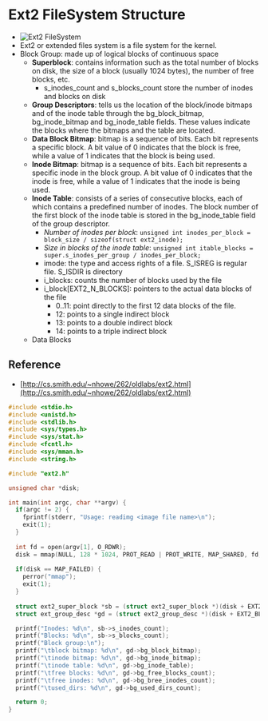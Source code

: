 # Ext2 FileSystem Structure

- ![Ext2 FileSystem](http://cs.smith.edu/~nhowe/262/oldlabs/img/ext2.png)
- Ext2 or extended files system is a file system for the kernel.
- Block Group: made up of logical blocks of continuous space
  - **Superblock**: contains information such as the total number of blocks on disk, the size of a block (usually 1024 bytes), the number of free blocks, etc.
    - s_inodes_count and s_blocks_count store the number of inodes and blocks on disk
  - **Group Descriptors**: tells us the location of the block/inode bitmaps and of the inode table through the bg_block_bitmap, bg_inode_bitmap and bg_inode_table fields. These values indicate the blocks where the bitmaps and the table are located.
  - **Data Block Bitmap**: bitmap is a sequence of bits. Each bit represents a specific block. A bit value of 0 indicates that the block is free, while a value of 1 indicates that the block is being used.
  - **Inode Bitmap**: bitmap is a sequence of bits. Each bit represents a specific inode in the block group. A bit value of 0 indicates that the inode is free, while a value of 1 indicates that the inode is being used.
  - **Inode Table**: consists of a series of consecutive blocks, each of which contains a predefined number of inodes. The block number of the first block of the inode table is stored in the bg_inode_table field of the group descriptor.
    - *Number of inodes per block*: ```unsigned int inodes_per_block = block_size / sizeof(struct ext2_inode);```
    - *Size in blocks of the inode table*: ```unsigned int itable_blocks = super.s_inodes_per_group / inodes_per_block;```
    - imode: the type and access rights of a file. S_ISREG is regular file. S_ISDIR is directory
    - i_blocks: counts the number of blocks used by the file
    - i_block[EXT2_N_BLOCKS]: pointers to the actual data blocks of the file
      - 0..11: point directly to the first 12 data blocks of the file.
      - 12: points to a single indirect block
      - 13: points to a double indirect block
      - 14: points to a triple indirect block
  - Data Blocks

## Reference

- [http://cs.smith.edu/~nhowe/262/oldlabs/ext2.html](http://cs.smith.edu/~nhowe/262/oldlabs/ext2.html)

```c
#include <stdio.h>
#include <unistd.h>
#include <stdlib.h>
#include <sys/types.h>
#include <sys/stat.h>
#include <fcntl.h>
#include <sys/mman.h>
#include <string.h>

#include "ext2.h"

unsigned char *disk;

int main(int argc, char **argv) {
  if(argc != 2) {
    fprintf(stderr, "Usage: readimg <image file name>\n");
    exit(1);
  }
  
  int fd = open(argv[1], O_RDWR);
  disk = mmap(NULL, 128 * 1024, PROT_READ | PROT_WRITE, MAP_SHARED, fd, 0);
  
  if(disk == MAP_FAILED) {
    perror("mmap");
    exit(1);
  }
  
  struct ext2_super_block *sb = (struct ext2_super_block *)(disk + EXT2_BLOCK_SIZE);
  struct ext_group_desc *gd = (struct ext2_group_desc *)(disk + EXT2_BLOCK_SIZE);

  printf("Inodes: %d\n", sb->s_inodes_count);
  printf("Blocks: %d\n", sb->s_blocks_count);
  printf("Block group:\n");
  printf("\tblock bitmap: %d\n", gd->bg_block_bitmap);
  printf("\tinode bitmap: %d\n", gd->bg_inode_bitmap);
  printf("\tinode table: %d\n", gd->bg_inode_table);
  printf("\tfree blocks: %d\n", gd->bg_free_blocks_count);
  printf("\tfree inodes: %d\n", gd->bg_bree_inodes_count);
  printf("\tused_dirs: %d\n", gd->bg_used_dirs_count);

  return 0;
}
```